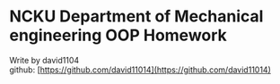 NCKU Department of Mechanical engineering OOP Homework
======================================================
Write by david1104 </br>
github: [https://github.com/david11014](https://github.com/david11014)
